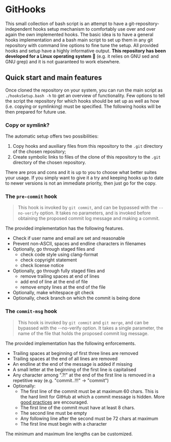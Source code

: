 # GitHooks

This small collection of bash script is an attempt to have a git-repository-independent hooks setup mechanism to comfortably use over and over again the own implemented hooks.
The basic idea is to have a general hooks implementation and a bash main script to set up them in any git repository with command line options to fine tune the setup.
All provided hooks and setup have a highly informative output.
**This repository has been developed for a Linux operating system** :penguin: (e.g. it relies on GNU sed and GNU grep) and it is not guaranteed to work elsewhere.

## Quick start and main features

Once cloned the repository on your system, you can run the main script as `./hooksSetup.bash -h` to get an overview of functionality.
Few options to tell the script the repository for which hooks should be set up as well as how (i.e. copying or symlinking) must be specified.
The following hooks will be then prepared for future use.

### Copy or symlink?

The automatic setup offers two possibilities:

1. Copy hooks and auxiliary files from this repository to the `.git` directory of the chosen repository;
1. Create symbolic links to files of the clone of this repository to the `.git` directory of the chosen repository.

There are pros and cons and it is up to you to choose what better suites your usage.
If you simply want to give it a try and keeping hooks up to date to newer versions is not an immediate priority, then just go for the copy.

### The `pre-commit` hook

> This hook is invoked by `git commit`, and can be bypassed with the `--no-verify` option. It takes no parameters, and is invoked before obtaining the proposed commit log message and making a commit.

The provided implementation has the following features.

* Check if user name and email are set and reasonable
* Prevent non-ASCII, spaces and endline characters in filenames
* Optionally, go through staged files and
   - check code style using clang-format
   - check copyright statement
   - check license notice
* Optionally, go through fully staged files and
   - remove trailing spaces at end of lines
   - add end of line at the end of file
   - remove empty lines at the end of the file
* Optionally, make whitespace git check
* Optionally, check branch on which the commit is being done

### The `commit-msg` hook

> This hook is invoked by `git commit` and `git merge`, and can be bypassed with the --no-verify option. It takes a single parameter, the name of the file that holds the proposed commit log message.

The provided implementation has the following enforcements.

* Trailing spaces at beginning of first three lines are removed
* Trailing spaces at the end of all lines are removed
* An endline at the end of the message is added if missing
* A small letter at the beginning of the first line is capitalised
* Any character among ".?!" at the end of the first line is removed in a repetitive way (e.g. "commit..!!!" -> "commit")
* Optionally:
  - The first line of the commit must be at maximum 60 chars.
    This is the hard limit for GitHub at which a commit message is hidden.
    More [good practices](https://chris.beams.io/posts/git-commit/) are encouraged.
  - The first line of the commit must have at least 8 chars.
  - The second line must be empty
  - Any following line after the second must be 72 chars at maximum
  - The first line must begin with a character

The minimum and maximum line lengths can be customized.
